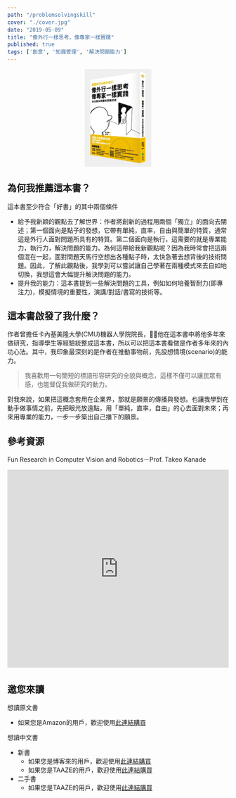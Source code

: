 ```yaml
---
path: "/problemsolvingskill"
cover: "./cover.jpg"
date: "2019-05-09"
title: "像外行一樣思考，像專家一樣實踐"
published: true
tags: ['創意', '知識管理', '解決問題能力']
---
```


<div style="width: 30%; height: 30%; margin: 0 auto;">
    <img src="cover.jpg"/>
</div>

## 為何我推薦這本書？

這本書至少符合「好書」的其中兩個條件
- 給予我新穎的觀點去了解世界：作者將創新的過程用兩個「獨立」的面向去闡述；第一個面向是點子的發想，它帶有單純，直率，自由與簡單的特質，通常這是外行人面對問題所具有的特質。第二個面向是執行，這需要的就是專業能力，執行力，解決問題的能力。為何這帶給我新觀點呢？因為我時常會把這兩個混在一起，面對問題天馬行空想出各種點子時，太快急著去想背後的技術問題。因此，了解此觀點後，我學到可以嘗試讓自己學著在兩種模式來去自如地切換，我想這會大幅提升解決問題的能力。
- 提升我的能力：這本書提到一些解決問題的工具，例如如何培養智耐力(即專注力)，模擬情境的重要性，演講/對話/書寫的技術等。

## 這本書啟發了我什麼？

作者曾擔任卡內基美隆大學(CMU)機器人學院院長，他在這本書中將他多年來做研究，指導學生等經驗統整成這本書，所以可以把這本書看做是作者多年來的內功心法。其中，我印象最深刻的是作者在推動事物前，先設想情境(scenario)的能力。

> 我喜歡用一句簡短的標語形容研究的全貌與概念，這樣不僅可以讓民眾有感，也能督促我做研究的動力。

對我來說，如果把這概念套用在企業界，那就是願景的傳播與發想。也讓我學到在動手做事情之前，先把眼光放遠點，用「單純，直率，自由」的心去面對未來；再來用專業的能力，一步一步築出自己播下的願景。

## 參考資源

Fun Research in Computer Vision and Robotics－Prof. Takeo Kanade
<div>
  <iframe width="100%" height="450" src="https://www.youtube.com/embed/D7r3-fHXvRU" frameborder="0" allow="accelerometer; autoplay; encrypted-media; gyroscope; picture-in-picture" allowfullscreen></iframe>
</div>

## 邀您來讀

想讀原文書
- 如果您是Amazon的用戶，歡迎使用<a href="https://www.amazon.co.jp/%E7%8B%AC%E5%89%B5%E3%81%AF%E3%81%B2%E3%82%89%E3%82%81%E3%81%8B%E3%81%AA%E3%81%84%E2%80%95%E3%80%8C%E7%B4%A0%E4%BA%BA%E7%99%BA%E6%83%B3%E3%80%81%E7%8E%84%E4%BA%BA%E5%AE%9F%E8%A1%8C%E3%80%8D%E3%81%AE%E6%B3%95%E5%89%87-%E9%87%91%E5%87%BA-%E6%AD%A6%E9%9B%84/dp/4532318416" target="_blank">此連結購買</a>

想讀中文書
- 新書
  - 如果您是博客來的用戶，歡迎使用<a href="https://www.books.com.tw/exep/assp.php/cyyeh40423/products/0010636964?utm_source=cyyeh40423&utm_medium=ap-books&utm_content=recommend&utm_campaign=ap-201905" target="_blank">此連結購買</a>
  - 如果您是TAAZE的用戶，歡迎使用<a href="https://www.taaze.tw/apredir.html?144150296/https://www.taaze.tw/goods/11100704533.html?a=b" target="_blank">此連結購買</a>
- 二手書
  - 如果您是TAAZE的用戶，歡迎使用<a href="https://www.taaze.tw/usedList.html?oid=11100704533#r2" target="_blank">此連結購買</a>
